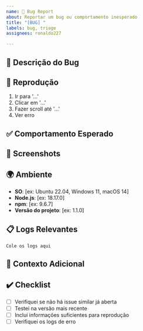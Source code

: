 ```yaml
---
name: 🐛 Bug Report
about: Reportar um bug ou comportamento inesperado
title: "[BUG] "
labels: bug, triage
assignees: ronaldo227

---
```


## 🐛 Descrição do Bug
<!-- Descrição clara e concisa do que não está funcionando -->

## 🔄 Reprodução
<!-- Passos para reproduzir o comportamento -->
1. Ir para '...'
2. Clicar em '...'
3. Fazer scroll até '...'
4. Ver erro

## ✅ Comportamento Esperado
<!-- Descrição clara do que deveria acontecer -->

## 📸 Screenshots
<!-- Se aplicável, adicione screenshots para ajudar a explicar o problema -->

## 🌍 Ambiente
- **SO**: [ex: Ubuntu 22.04, Windows 11, macOS 14]
- **Node.js**: [ex: 18.17.0]
- **npm**: [ex: 9.6.7]
- **Versão do projeto**: [ex: 1.1.0]

## 📋 Logs Relevantes
<!-- Adicione logs de erro relevantes -->
```
Cole os logs aqui
```

## 🔧 Contexto Adicional
<!-- Qualquer outra informação sobre o problema -->

## ✔️ Checklist
- [ ] Verifiquei se não há issue similar já aberta
- [ ] Testei na versão mais recente
- [ ] Incluí informações suficientes para reprodução
- [ ] Verifiquei os logs de erro